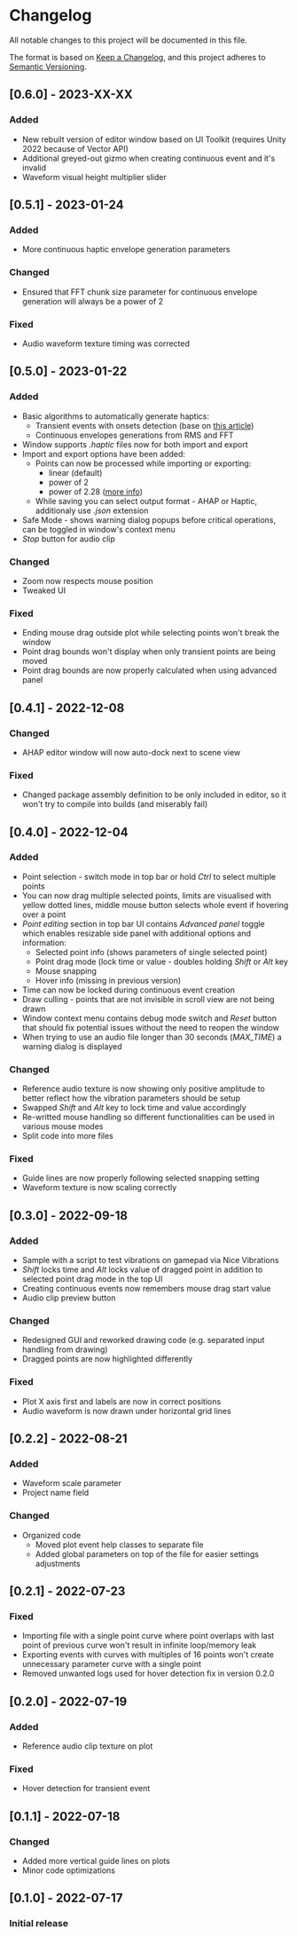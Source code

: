 # Changelog
All notable changes to this project will be documented in this file.

The format is based on [Keep a Changelog](https://keepachangelog.com/en/1.0.0/),
and this project adheres to [Semantic Versioning](https://semver.org/spec/v2.0.0.html).

## [0.6.0] - 2023-XX-XX
### Added
- New rebuilt version of editor window based on UI Toolkit (requires Unity 2022 because of Vector API)
- Additional greyed-out gizmo when creating continuous event and it's invalid
- Waveform visual height multiplier slider


## [0.5.1] - 2023-01-24
### Added
- More continuous haptic envelope generation parameters

### Changed
- Ensured that FFT chunk size parameter for continuous envelope generation will always be a power of 2

### Fixed
- Audio waveform texture timing was corrected


## [0.5.0] - 2023-01-22
### Added
- Basic algorithms to automatically generate haptics:
	- Transient events with onsets detection (base on [this article](https://medium.com/giant-scam/algorithmic-beat-mapping-in-unity-preprocessed-audio-analysis-d41c339c135a))
	- Continuous envelopes generations from RMS and FFT
- Window supports *.haptic* files now for both import and export
- Import and export options have been added:
	- Points can now be processed while importing or exporting:
		- linear (default)
		- power of 2
		- power of 2.28 ([more info](https://danielbuettner.medium.com/10-things-you-should-know-about-designing-for-apple-core-haptics-9219fdebdcaa))
	- While saving you can select output format - AHAP or Haptic, additionaly use *.json* extension
- Safe Mode - shows warning dialog popups before critical operations, can be toggled in window's context menu
- *Stop* button for audio clip

### Changed
- Zoom now respects mouse position
- Tweaked UI

### Fixed
- Ending mouse drag outside plot while selecting points won't break the window
- Point drag bounds won't display when only transient points are being moved
- Point drag bounds are now properly calculated when using advanced panel


## [0.4.1] - 2022-12-08
### Changed
- AHAP editor window will now auto-dock next to scene view

### Fixed
- Changed package assembly definition to be only included in editor, so it won't try to compile into builds (and miserably fail)


## [0.4.0] - 2022-12-04
### Added
- Point selection - switch mode in top bar or hold *Ctrl* to select multiple points
- You can now drag multiple selected points, limits are visualised with yellow dotted lines, middle mouse button selects whole event if hovering over a point
- *Point editing* section in top bar UI contains *Advanced panel* toggle which enables resizable side panel with additional options and information:
	- Selected point info (shows parameters of single selected point)
	- Point drag mode (lock time or value - doubles holding *Shift* or *Alt* key
	- Mouse snapping
	- Hover info (missing in previous version)
- Time can now be locked during continuous event creation
- Draw culling - points that are not invisible in scroll view are not being drawn
- Window context menu contains debug mode switch and *Reset* button that should fix potential issues without the need to reopen the window
- When trying to use an audio file longer than 30 seconds (*MAX_TIME*) a warning dialog is displayed

### Changed
- Reference audio texture is now showing only positive amplitude to better reflect how the vibration parameters should be setup
- Swapped *Shift* and *Alt* key to lock time and value accordingly
- Re-writted mouse handling so different functionalities can be used in various mouse modes
- Split code into more files

### Fixed
- Guide lines are now properly following selected snapping setting
- Waveform texture is now scaling correctly


## [0.3.0] - 2022-09-18
### Added
- Sample with a script to test vibrations on gamepad via Nice Vibrations
- *Shift* locks time and *Alt* locks value of dragged point in addition to selected point drag mode in the top UI
- Creating continuous events now remembers mouse drag start value
- Audio clip preview button

### Changed
- Redesigned GUI and reworked drawing code (e.g. separated input handling from drawing)
- Dragged points are now highlighted differently

### Fixed
- Plot X axis first and labels are now in correct positions
- Audio waveform is now drawn under horizontal grid lines


## [0.2.2] - 2022-08-21
### Added
- Waveform scale parameter
- Project name field

### Changed
- Organized code
  - Moved plot event help classes to separate file
  - Added global parameters on top of the file for easier settings adjustments


## [0.2.1] - 2022-07-23
### Fixed
- Importing file with a single point curve where point overlaps with last point of previous curve won't result in infinite loop/memory leak
- Exporting events with curves with multiples of 16 points won't create unnecessary parameter curve with a single point
- Removed unwanted logs used for hover detection fix in version 0.2.0


## [0.2.0] - 2022-07-19
### Added
- Reference audio clip texture on plot

### Fixed
- Hover detection for transient event


## [0.1.1] - 2022-07-18
### Changed
- Added more vertical guide lines on plots
- Minor code optimizations


## [0.1.0] - 2022-07-17
### Initial release
